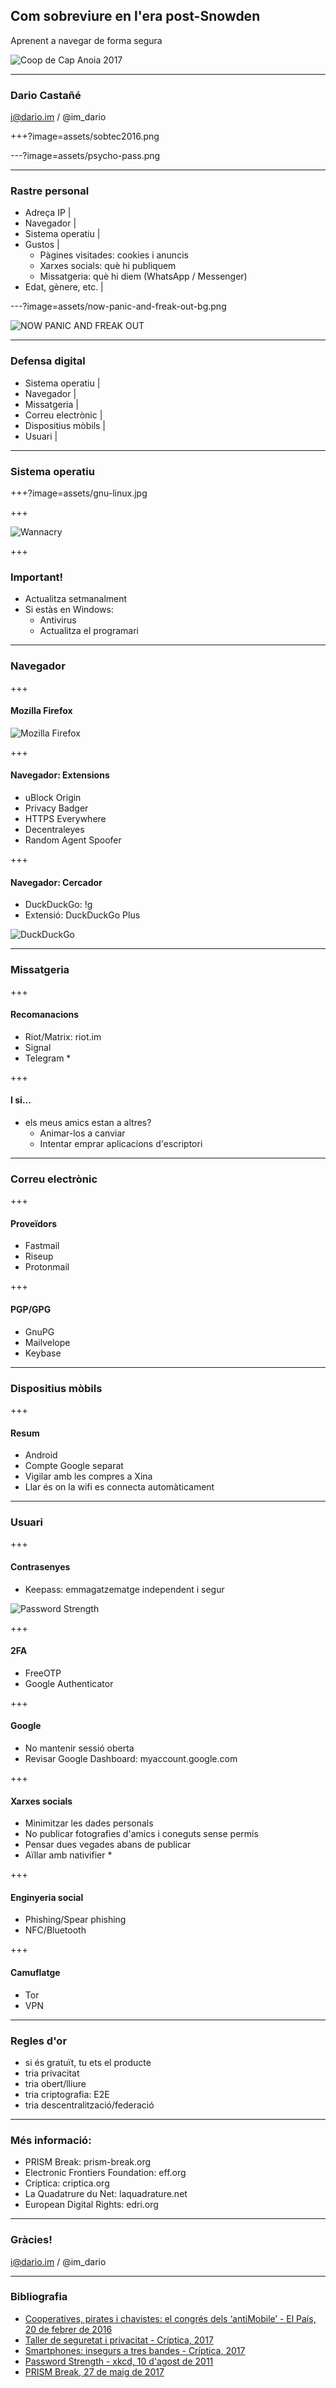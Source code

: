## Com sobreviure en l'era post-Snowden

Aprenent a navegar de forma segura

![Coop de Cap Anoia 2017](assets/coopdecap.png)

---

### Dario Castañé

i@dario.im / @im_dario

+++?image=assets/sobtec2016.png

---?image=assets/psycho-pass.png

---

### Rastre personal

- Adreça IP          |
- Navegador          |
- Sistema operatiu   |
- Gustos             |
  - Pàgines visitades: cookies i anuncis
  - Xarxes socials: què hi publiquem
  - Missatgeria: què hi diem (WhatsApp / Messenger)
- Edat, gènere, etc. |

---?image=assets/now-panic-and-freak-out-bg.png

![NOW PANIC AND FREAK OUT](assets/now-panic-and-freak-out.png)

---

### Defensa digital

- Sistema operatiu   |
- Navegador          |
- Missatgeria        |
- Correu electrònic  |
- Dispositius mòbils |
- Usuari             |

---

### Sistema operatiu

+++?image=assets/gnu-linux.jpg

+++

![Wannacry](assets/wannacry.png)

+++

### Important!

- Actualitza setmanalment
- Si estàs en Windows:
  - Antivirus
  - Actualitza el programari

---

### Navegador

+++

#### Mozilla Firefox

![Mozilla Firefox](assets/firefox.jpg)

+++

#### Navegador: Extensions

- uBlock Origin
- Privacy Badger
- HTTPS Everywhere
- Decentraleyes
- Random Agent Spoofer

+++

#### Navegador: Cercador

- DuckDuckGo: !g
- Extensió: DuckDuckGo Plus

![DuckDuckGo](assets/duckduckgo.png)

---

### Missatgeria

+++

#### Recomanacions

- Riot/Matrix: riot.im
- Signal
- Telegram \*

+++

#### I si...

- els meus amics estan a altres?
  - Animar-los a canviar
  - Intentar emprar aplicacions d'escriptori

---

### Correu electrònic

+++

#### Proveïdors

- Fastmail
- Riseup
- Protonmail

+++

#### PGP/GPG

- GnuPG
- Mailvelope
- Keybase

---

### Dispositius mòbils

+++

#### Resum

- Android
- Compte Google separat
- Vigilar amb les compres a Xina
- Llar és on la wifi es connecta automàticament

---

### Usuari

+++

#### Contrasenyes

- Keepass: emmagatzematge independent i segur

![Password Strength](assets/password_strength.png)

+++

#### 2FA

- FreeOTP
- Google Authenticator

+++

#### Google

- No mantenir sessió oberta
- Revisar Google Dashboard: myaccount.google.com

+++

#### Xarxes socials

- Minimitzar les dades personals
- No publicar fotografies d'amics i coneguts sense permís
- Pensar dues vegades abans de publicar
- Aïllar amb nativifier \*

+++

#### Enginyeria social

- Phishing/Spear phishing
- NFC/Bluetooth

+++

#### Camuflatge

- Tor
- VPN

---

### Regles d'or

- si és gratuït, tu ets el producte
- tria privacitat
- tria obert/lliure
- tria criptografia: E2E
- tria descentralització/federació

---

### Més informació:

- PRISM Break: prism-break.org
- Electronic Frontiers Foundation: eff.org
- Críptica: criptica.org
- La Quadatrure du Net: laquadrature.net
- European Digital Rights: edri.org

---

### Gràcies!

i@dario.im / @im_dario

---

### Bibliografia

- [Cooperatives, pirates i chavistes: el congrés dels ‘antiMobile’ - El País, 20 de febrer de 2016](http://cat.elpais.com/cat/2016/02/20/catalunya/1455987629_287544.html)
- [Taller de seguretat i privacitat - Críptica, 2017](https://gitpitch.com/CripticaOrg/presentacio-eines-2017/master)
- [Smartphones: insegurs a tres bandes - Críptica, 2017](https://gitpitch.com/criptica/inseguretat-smartphone/master)
- [Password Strength - xkcd, 10 d'agost de 2011](https://xkcd.com/936/)
- [PRISM Break, 27 de maig de 2017](https://prism-break.org/)
